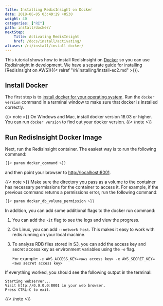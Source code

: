 ```yaml
---
Title: Installing RedisInsight on Docker
date: 2018-06-05 03:49:29 +0530
weight: 40
categories: ["RI"]
path: install/docker/
nextStep:
    Title: Activating RedisInsight
    href: /docs/install/activating/
aliases: /ri/install/install-docker/
---
```

This tutorial shows how to install RedisInsight on [Docker](https://www.docker.com/) so you can use RedisInsight in development.
We have a separate guide for installing [RedisInsight on AWS]({{< relref "/ri/installing/install-ec2.md" >}}).

## Install Docker

The first step is to [install docker for your operating system](https://docs.docker.com/install/).
Run the `docker version` command in a terminal window to make sure that docker is installed correctly.

{{< note >}}
On Windows and Mac, install docker version 18.03 or higher.
You can run `docker version` to find out your docker version.
{{< /note >}}

## Run RedisInsight Docker Image

Next, run the RedisInsight container.
The easiest way is to run the following command:

```bash
{{< param docker_command >}}
```

and then point your browser to [http://localhost:8001](http://localhost:8001).

{{< note >}}
Make sure the directory you pass as a volume to the container has necessary permissions for the container to access it.
For example, if the previous command returns a permissions error, run the following command:

```bash
{{< param docker_db_volume_permission >}}
```

In addition, you can add some additional flags to the docker run command:

1. You can add the `-it` flag to see the logs and view the progress.
1. On Linux, you can add `--network host`. This makes it easy to work with redis running on your local machine.
1. To analyze RDB files stored in S3, you can add the access key and secret access key as environment variables using the `-e` flag.

    For example: `-e AWS_ACCESS_KEY=<aws access key> -e AWS_SECRET_KEY=<aws secret access key>`

If everything worked, you should see the following output in the terminal:

```
Starting webserver...
Visit http://0.0.0.0:8001 in your web browser.
Press CTRL-C to exit.
```
{{< /note >}}
